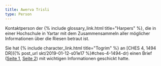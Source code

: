 ```yaml
---
title: Awerva Trisli
type: Person
---
```


Kontaktperson der {% include glossary_link.html title="Harpers" %}, die in einer Hochschule in
Yartar mit dem Zusammensammeln aller möglicher Informationen über die Riesen betraut ist.

Sie hat {% include character_link.html title="Togrim" %} an [CHES 4, 1494 DR]({% post_url
skt/2019-01-12-s01e17 %}#ches-4-1494-dr) einen Brief ([Seite 1](/images/skt/togrim_trisli_1_1.png),
[Seite 2](/images/skt/togrim_trisli_1_2.png)) mit wichtigen Informationen geschickt hatte.
